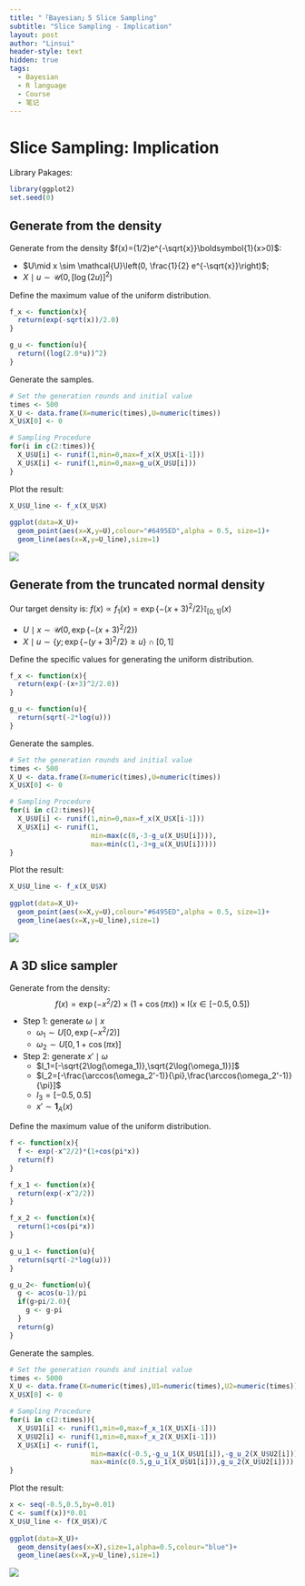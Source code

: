 ```yaml
---
title: "「Bayesian」5 Slice Sampling"
subtitle: "Slice Sampling - Implication"
layout: post
author: "Linsui"
header-style: text
hidden: true
tags:
  - Bayesian
  - R language
  - Course
  - 笔记
---
```


# Slice Sampling: Implication

Library Pakages:

```R
library(ggplot2)
set.seed(0)
```

Generate from the density 
---------------------------------------------------------------------------

Generate from the density $f(x)=(1/2)e^{-\sqrt{x}}\boldsymbol{1}(x>0)$: 

- $U\mid x \sim \mathcal{U}\left(0, \frac{1}{2} e^{-\sqrt{x}}\right)$; 
- $X\mid u \sim \mathcal{U}\left(0,[\log (2 u)]^{2}\right)$

Define the maximum value of the uniform distribution.

```R
f_x <- function(x){
  return(exp(-sqrt(x))/2.0)
}

g_u <- function(u){
  return((log(2.0*u))^2)
}
```

Generate the samples.

```R
# Set the generation rounds and initial value
times <- 500
X_U <- data.frame(X=numeric(times),U=numeric(times))
X_U$X[0] <- 0

# Sampling Procedure
for(i in c(2:times)){
  X_U$U[i] <- runif(1,min=0,max=f_x(X_U$X[i-1]))
  X_U$X[i] <- runif(1,min=0,max=g_u(X_U$U[i]))
}
```

Plot the result:

```R
X_U$U_line <- f_x(X_U$X)
    
ggplot(data=X_U)+
  geom_point(aes(x=X,y=U),colour="#6495ED",alpha = 0.5, size=1)+
  geom_line(aes(x=X,y=U_line),size=1)
```

![](/img/in-post/Bayesian/sample12-1.png)

Generate from the truncated normal density
------------------------------------------

Our target density is: $f(x) \propto f_{1}(x)=\exp \{-(x+3)^{2} / 2\} \mathbb{I}_{[0,1]}(x)$

- $U\mid x \sim \mathcal{U}\left(0, \exp \{-(x+3)^{2} / 2\}\right)$
- $X\mid u\sim\{y ; \exp \{-(y+3)^{2} / 2\} \geq u\}\cap[0,1]$

Define the specific values for generating the uniform distribution.

```R
f_x <- function(x){
  return(exp(-(x+3)^2/2.0))
}

g_u <- function(u){
  return(sqrt(-2*log(u)))
}
```

Generate the samples.

```R
# Set the generation rounds and initial value
times <- 500
X_U <- data.frame(X=numeric(times),U=numeric(times))
X_U$X[0] <- 0

# Sampling Procedure
for(i in c(2:times)){
  X_U$U[i] <- runif(1,min=0,max=f_x(X_U$X[i-1]))
  X_U$X[i] <- runif(1,
                    min=max(c(0,-3-g_u(X_U$U[i]))),
                    max=min(c(1,-3+g_u(X_U$U[i]))))
}
```

Plot the result:

```R
X_U$U_line <- f_x(X_U$X)
    
ggplot(data=X_U)+
  geom_point(aes(x=X,y=U),colour="#6495ED",alpha = 0.5, size=1)+
  geom_line(aes(x=X,y=U_line),size=1)
```

![](/img/in-post/Bayesian/sample22-1.png)

A 3D slice sampler
------------------

Generate from the density:
$$
f(x)=\exp \left(-x^{2} / 2\right) \times(1+\cos (\pi x)) \times \mathrm{I}(x \in[-0.5,0.5])
$$


- Step 1: generate $\omega\mid x$
  - $\omega_1\sim U[0,\exp(-x^2/2)]$
  - $\omega_2\sim U[0,1+\cos(\pi x)]$
- Step 2: generate $x'\mid \omega$
  - $I_1=[-\sqrt{2\log(\omega_1)},\sqrt{2\log(\omega_1)}]$
  - $I_2=[-\frac{\arccos(\omega_2'-1)}{\pi},\frac{\arccos(\omega_2'-1)}{\pi}]$
  - $I_3=[-0.5,0.5]$
  - $x'\sim \boldsymbol{1}_A(x)$

Define the maximum value of the uniform distribution.

```R
f <- function(x){
  f <- exp(-x^2/2)*(1+cos(pi*x))
  return(f)
}

f_x_1 <- function(x){
  return(exp(-x^2/2))
}

f_x_2 <- function(x){
  return(1+cos(pi*x))
}

g_u_1 <- function(u){
  return(sqrt(-2*log(u)))
}

g_u_2<- function(u){
  g <- acos(u-1)/pi
  if(g>pi/2.0){
    g <- g-pi
  }
  return(g)
}
```

Generate the samples.

```R
# Set the generation rounds and initial value
times <- 5000
X_U <- data.frame(X=numeric(times),U1=numeric(times),U2=numeric(times))
X_U$X[0] <- 0

# Sampling Procedure
for(i in c(2:times)){
  X_U$U1[i] <- runif(1,min=0,max=f_x_1(X_U$X[i-1]))
  X_U$U2[i] <- runif(1,min=0,max=f_x_2(X_U$X[i-1]))
  X_U$X[i] <- runif(1,
                    min=max(c(-0.5,-g_u_1(X_U$U1[i]),-g_u_2(X_U$U2[i]))),
                    max=min(c(0.5,g_u_1(X_U$U1[i])),g_u_2(X_U$U2[i])))
}
```

Plot the result:

```R
x <- seq(-0.5,0.5,by=0.01)
C <- sum(f(x))*0.01
X_U$U_line <- f(X_U$X)/C
    
ggplot(data=X_U)+
  geom_density(aes(x=X),size=1,alpha=0.5,colour="blue")+
  geom_line(aes(x=X,y=U_line),size=1)
```

![](/img/in-post/Bayesian/plot3-1.png)